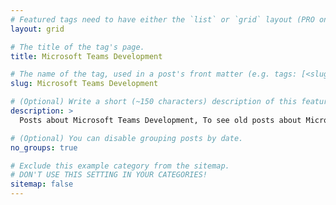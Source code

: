 ```yaml
---
# Featured tags need to have either the `list` or `grid` layout (PRO only).
layout: grid

# The title of the tag's page.
title: Microsoft Teams Development

# The name of the tag, used in a post's front matter (e.g. tags: [<slug>]).
slug: Microsoft Teams Development

# (Optional) Write a short (~150 characters) description of this featured tag.
description: >
  Posts about Microsoft Teams Development, To see old posts about Microsoft Teams Development, check out the [Microsoft Teams Development](https://mohamadamer.com/blog/microsoft-teams-development) category.

# (Optional) You can disable grouping posts by date.
no_groups: true

# Exclude this example category from the sitemap.
# DON'T USE THIS SETTING IN YOUR CATEGORIES!
sitemap: false
---
```

